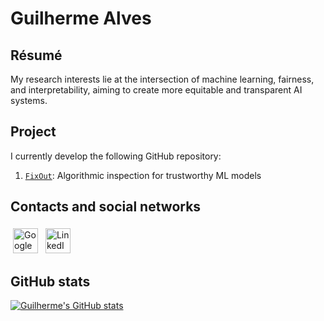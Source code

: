 # Guilherme Alves

## Résumé

My research interests lie at the intersection of machine learning, fairness, and interpretability, aiming to create more equitable and transparent AI systems.

## Project

I currently develop the following GitHub repository:
1. [`FixOut`](https://github.com/fixouttech/fixout): Algorithmic inspection for trustworthy ML models

<!--
- 🔭 I’m currently working on ...
- 🌱 I’m currently learning ...
- 👯 I’m looking to collaborate on ...
- 🤔 I’m looking for help with ...
- 💬 Ask me about ...
- 📫 How to reach me: ...
- 😄 Pronouns: He/him
- ⚡ Fun fact: ...
-->

## Contacts and social networks
<p align="left">
 <a href="https://scholar.google.com/citations?user=JRyHYPsAAAAJ" target="_blank" rel="noopener noreferrer"> <img src="https://upload.wikimedia.org/wikipedia/commons/thumb/c/c7/Google_Scholar_logo.svg/1024px-Google_Scholar_logo.svg.png" alt="Google Scholar" height="40" style="vertical-align:top; margin:4px" title="Google Scholar"></a>
<a href="[https://www.linkedin.com/in/egor-dudyrev-1b77a8214/](https://www.linkedin.com/in/alvesguilherme/)" target="_blank" rel="noopener noreferrer"> <img src="https://upload.wikimedia.org/wikipedia/commons/c/ca/LinkedIn_logo_initials.png" alt="LinkedIn" height="40" style="vertical-align:top; margin:4px" title="LinkedIn"></a>
</p>

## GitHub stats

[![Guilherme's GitHub stats](https://github-readme-stats.vercel.app/api?username=asilvaguilherme)](https://github.com/anuraghazra/github-readme-stats)

